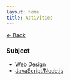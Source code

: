 ```yaml
---
layout: home
title: Activities
---
```


[← Back](/)

### Subject

* [Web Design](/activities/web-design/)
* [JavaScript/Node.js](/activities/javascript/)